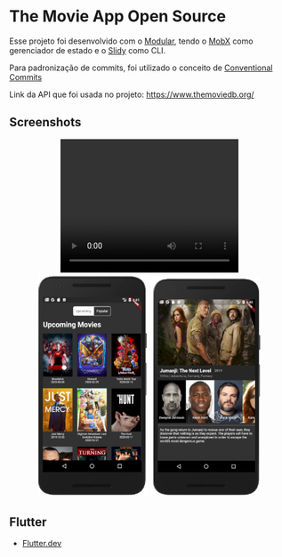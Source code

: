 # The Movie App Open Source

Esse projeto foi desenvolvido com o <a href="https://github.com/Flutterando/modular" target="_blank">Modular</a>, tendo o <a href="https://medium.com/flutter-comunidade-br/flutter-com-mobx-c0f4762fbd1a" target="_blank">MobX</a> como gerenciador de estado e o <a href="https://github.com/Flutterando/slidy" target="_blank">Slidy</a> como CLI.

Para padronização de commits, foi utilizado o conceito de <a href="https://www.conventionalcommits.org/en/v1.0.0/" target="_blank">Conventional Commits</a>

Link da API que foi usada no projeto: https://www.themoviedb.org/

## Screenshots

<p align="center">
  <video width="320" height="240" controls>
    <source src="assets/the-movie-adb-open-source.mp4" type="video/mp4">
  </video>
  <img src="assets/screenshot1.png" width="200">
  <img src="assets/screenshot2.png" width="200"> 
</p>

## Flutter

- <a href="https://flutter.dev/" target="_blank">Flutter.dev</a>
